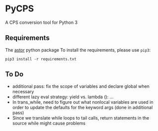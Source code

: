 # PyCPS
A CPS conversion tool for Python 3

## Requirements

The [astor](https://astor.readthedocs.io/en/latest/) python package
To install the requirements, please use `pip3`:  
```
pip3 install -r requirements.txt
```

## To Do

* additional pass: fix the scope of variables and declare global when necessary
* different lazy eval strategy: yield vs. lambda (): ...
* In trans_while, need to figure out what nonlocal variables are used in order to update the defaults for the keyword args (done in additional pass)
* Since we translate while loops to tail calls, return statements in the source while might cause problems
